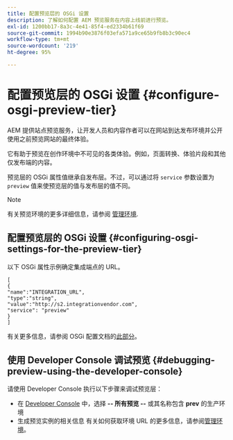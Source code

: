 ```yaml
---
title: 配置预览层的 OSGi 设置
description: 了解如何配置 AEM 预览服务在内容上线前进行预览。
exl-id: 1200bb17-8a3c-4e41-85f4-ed2334b61f69
source-git-commit: 1994b90e3876f03efa571a9ce65b9fb8b3c90ec4
workflow-type: tm+mt
source-wordcount: '219'
ht-degree: 95%

---
```


# 配置预览层的 OSGi 设置 {#configure-osgi-preview-tier}

AEM 提供站点预览服务，让开发人员和内容作者可以在网站到达发布环境并公开使用之前预览网站的最终体验。

它有助于预览在创作环境中不可见的各类体验。例如，页面转换、体验片段和其他仅发布端的内容。

预览层的 OSGi 属性值继承自发布层。不过，可以通过将 `service` 参数设置为 `preview` 值来使预览层的值与发布层的值不同。

>[!NOTE]
>
>有关预览环境的更多详细信息，请参阅 [管理环境](/help/implementing/cloud-manager/manage-environments.md#access-preview-service).

## 配置预览层的 OSGi 设置 {#configuring-osgi-settings-for-the-preview-tier}

以下 OSGi 属性示例确定集成端点的 URL。

```
[
{
"name":"INTEGRATION_URL",
"type":"string",
"value":"http://s2.integrationvendor.com",
"service": "preview"
}
]
```

有关更多信息，请参阅 OSGi 配置文档的[此部分](/help/implementing/deploying/configuring-osgi.md#author-vs-publish-configuration)。

## 使用 Developer Console 调试预览 {#debugging-preview-using-the-developer-console}

请使用 Developer Console 执行以下步骤来调试预览层：

* 在 [Developer Console](/help/implementing/developing/introduction/development-guidelines.md#aem-as-a-cloud-service-development-tools) 中，选择 **-- 所有预览 --** 或其名称包含 **prev** 的生产环境
* 生成预览实例的相关信息
有关如何获取环境 URL 的更多信息，请参阅[管理环境](/help/implementing/cloud-manager/manage-environments.md)。
